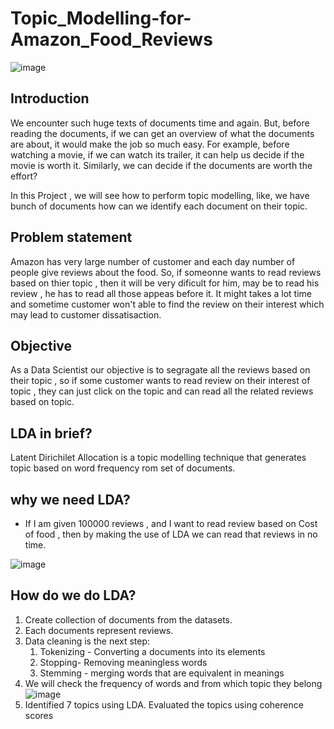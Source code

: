 # Topic_Modelling-for-Amazon_Food_Reviews   
![image](https://user-images.githubusercontent.com/92949677/208638265-119fa2a4-7869-4476-aa38-434926817149.png)

## Introduction 

We encounter such huge texts of documents time and again. But, before reading the documents, if we can get an overview of what the documents are about, it would make the job so much easy. For example, before watching a movie, if we can watch its trailer, it can help us decide if the movie is worth it. Similarly, we can decide if the documents are worth the effort?

In this Project , we will see how to perform topic modelling, like, we have bunch of documents how can we identify each document on their topic.

## Problem  statement 

Amazon has very large number of customer and each day number of people give reviews about the food. So, if someonne wants to read reviews based on thier topic , then it will be very dificult for him, may be to read his review , he has to read all those appeas before it. It might takes a lot time and sometime customer won't able to find the review on their interest which may lead to customer dissatisaction.

## Objective 

As a Data Scientist our objective is to segragate all the reviews based on their topic , so if some customer wants to read review on their interest of topic , they can just click on the topic and can read all the related reviews based on topic.

## LDA in brief?

Latent Dirichilet Allocation is a topic modelling technique that generates topic based on word frequency rom set of documents.

## why we need LDA?

- If I am given 100000 reviews , and I want to read review based on Cost of food , then by making the use of LDA we can read that reviews in no time.

![image](https://user-images.githubusercontent.com/92949677/208642312-6de0c174-3a95-40e4-a4c1-a936fc7474ad.png)

## How do we do LDA?

1. Create collection of documents from the datasets.
2. Each documents represent reviews.
3. Data cleaning is the next step:
   1. Tokenizing - Converting a documents into its elements
   2. Stopping- Removing meaningless words
   3. Stemming - merging words that are equivalent in meanings
4. We will check the frequency of words and from which topic they belong
![image](https://user-images.githubusercontent.com/92949677/208643437-78544e55-78b3-4560-89ab-ed3d68b74a2a.png)
5. Identified 7 topics using LDA. Evaluated the topics using coherence scores
   

